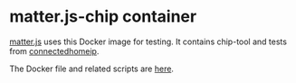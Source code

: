 # matter.js-chip container
[matter.js](https://github.com/project-chip/matter.js) uses this Docker image for testing.  It contains chip-tool and tests from [connectedhomeip](https://github.com/project-chip/connectedhomeip).

The Docker file and related scripts are [here](https://github.com/project-chip/matter.js/tree/main/packages/testing/chip).

